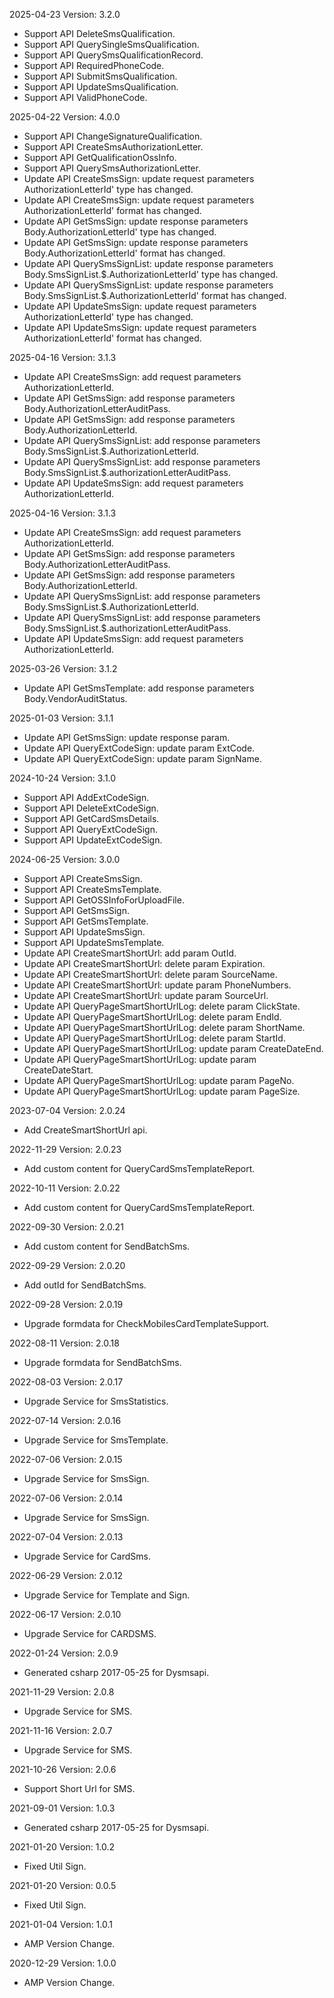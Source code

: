 2025-04-23 Version: 3.2.0
- Support API DeleteSmsQualification.
- Support API QuerySingleSmsQualification.
- Support API QuerySmsQualificationRecord.
- Support API RequiredPhoneCode.
- Support API SubmitSmsQualification.
- Support API UpdateSmsQualification.
- Support API ValidPhoneCode.


2025-04-22 Version: 4.0.0
- Support API ChangeSignatureQualification.
- Support API CreateSmsAuthorizationLetter.
- Support API GetQualificationOssInfo.
- Support API QuerySmsAuthorizationLetter.
- Update API CreateSmsSign: update request parameters AuthorizationLetterId' type has changed.
- Update API CreateSmsSign: update request parameters AuthorizationLetterId' format has changed.
- Update API GetSmsSign: update response parameters Body.AuthorizationLetterId' type has changed.
- Update API GetSmsSign: update response parameters Body.AuthorizationLetterId' format has changed.
- Update API QuerySmsSignList: update response parameters Body.SmsSignList.$.AuthorizationLetterId' type has changed.
- Update API QuerySmsSignList: update response parameters Body.SmsSignList.$.AuthorizationLetterId' format has changed.
- Update API UpdateSmsSign: update request parameters AuthorizationLetterId' type has changed.
- Update API UpdateSmsSign: update request parameters AuthorizationLetterId' format has changed.


2025-04-16 Version: 3.1.3
- Update API CreateSmsSign: add request parameters AuthorizationLetterId.
- Update API GetSmsSign: add response parameters Body.AuthorizationLetterAuditPass.
- Update API GetSmsSign: add response parameters Body.AuthorizationLetterId.
- Update API QuerySmsSignList: add response parameters Body.SmsSignList.$.AuthorizationLetterId.
- Update API QuerySmsSignList: add response parameters Body.SmsSignList.$.authorizationLetterAuditPass.
- Update API UpdateSmsSign: add request parameters AuthorizationLetterId.


2025-04-16 Version: 3.1.3
- Update API CreateSmsSign: add request parameters AuthorizationLetterId.
- Update API GetSmsSign: add response parameters Body.AuthorizationLetterAuditPass.
- Update API GetSmsSign: add response parameters Body.AuthorizationLetterId.
- Update API QuerySmsSignList: add response parameters Body.SmsSignList.$.AuthorizationLetterId.
- Update API QuerySmsSignList: add response parameters Body.SmsSignList.$.authorizationLetterAuditPass.
- Update API UpdateSmsSign: add request parameters AuthorizationLetterId.


2025-03-26 Version: 3.1.2
- Update API GetSmsTemplate: add response parameters Body.VendorAuditStatus.


2025-01-03 Version: 3.1.1
- Update API GetSmsSign: update response param.
- Update API QueryExtCodeSign: update param ExtCode.
- Update API QueryExtCodeSign: update param SignName.


2024-10-24 Version: 3.1.0
- Support API AddExtCodeSign.
- Support API DeleteExtCodeSign.
- Support API GetCardSmsDetails.
- Support API QueryExtCodeSign.
- Support API UpdateExtCodeSign.


2024-06-25 Version: 3.0.0
- Support API CreateSmsSign.
- Support API CreateSmsTemplate.
- Support API GetOSSInfoForUploadFile.
- Support API GetSmsSign.
- Support API GetSmsTemplate.
- Support API UpdateSmsSign.
- Support API UpdateSmsTemplate.
- Update API CreateSmartShortUrl: add param OutId.
- Update API CreateSmartShortUrl: delete param Expiration.
- Update API CreateSmartShortUrl: delete param SourceName.
- Update API CreateSmartShortUrl: update param PhoneNumbers.
- Update API CreateSmartShortUrl: update param SourceUrl.
- Update API QueryPageSmartShortUrlLog: delete param ClickState.
- Update API QueryPageSmartShortUrlLog: delete param EndId.
- Update API QueryPageSmartShortUrlLog: delete param ShortName.
- Update API QueryPageSmartShortUrlLog: delete param StartId.
- Update API QueryPageSmartShortUrlLog: update param CreateDateEnd.
- Update API QueryPageSmartShortUrlLog: update param CreateDateStart.
- Update API QueryPageSmartShortUrlLog: update param PageNo.
- Update API QueryPageSmartShortUrlLog: update param PageSize.


2023-07-04 Version: 2.0.24
- Add CreateSmartShortUrl api.

2022-11-29 Version: 2.0.23
- Add custom content for QueryCardSmsTemplateReport.

2022-10-11 Version: 2.0.22
- Add custom content for QueryCardSmsTemplateReport.

2022-09-30 Version: 2.0.21
- Add custom content for SendBatchSms.

2022-09-29 Version: 2.0.20
- Add outId for SendBatchSms.

2022-09-28 Version: 2.0.19
- Upgrade formdata for CheckMobilesCardTemplateSupport.

2022-08-11 Version: 2.0.18
- Upgrade formdata for SendBatchSms.

2022-08-03 Version: 2.0.17
- Upgrade Service for SmsStatistics.

2022-07-14 Version: 2.0.16
- Upgrade Service for SmsTemplate.

2022-07-06 Version: 2.0.15
- Upgrade Service for SmsSign.

2022-07-06 Version: 2.0.14
- Upgrade Service for SmsSign.

2022-07-04 Version: 2.0.13
- Upgrade Service for CardSms.

2022-06-29 Version: 2.0.12
- Upgrade Service for Template and Sign.

2022-06-17 Version: 2.0.10
- Upgrade Service for CARDSMS.

2022-01-24 Version: 2.0.9
- Generated csharp 2017-05-25 for Dysmsapi.

2021-11-29 Version: 2.0.8
- Upgrade Service for SMS.

2021-11-16 Version: 2.0.7
- Upgrade Service for SMS.

2021-10-26 Version: 2.0.6
- Support Short Url for SMS.

2021-09-01 Version: 1.0.3
- Generated csharp 2017-05-25 for Dysmsapi.

2021-01-20 Version: 1.0.2
-  Fixed Util Sign.

2021-01-20 Version: 0.0.5
-  Fixed Util Sign.

2021-01-04 Version: 1.0.1
- AMP Version Change.

2020-12-29 Version: 1.0.0
- AMP Version Change.

